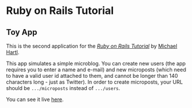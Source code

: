 # Ruby on Rails Tutorial

## Toy App

This is the second application for the
[*Ruby on Rails Tutorial*](https://www.railstutorial.org/book/toy_app)
by [Michael Hartl](http://www.michaelhartl.com/). 

This app simulates a simple microblog. You can create new users (the app requires you to enter a name and e-mail) and new microposts (which need to have a valid user id attached to them, and cannot be longer than 140 characters long - just as Twitter). In order to create microposts, your URL should be ```.../microposts``` instead of ```.../users```. 

You can see it live [here](https://secure-fortress-49127.herokuapp.com).
